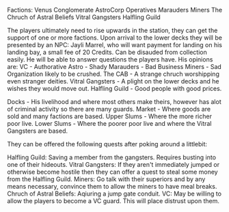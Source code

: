 Factions:
Venus Conglomerate
AstroCorp Operatives
Marauders
Miners
The Chruch of Astral Beliefs
Vitral Gangsters
Halfling Guild

The players ultimately need to rise upwards in the station, they can get the support of one or more factions. Upon arrival to the lower decks they will be presented by an NPC:
Jayli Marrel, who will want payment for landing on his landing bay, a small fee of 20 Credits. Can be disauded from collection easily. He will be able to answer questions the players have. His opinions are:
VC - Authorative
Astro - Shady
Marauders - Bad Business
Miners - Sad Organization likely to be crushed.
The CAB - A strange chruch worshipping even stranger deities.
Vitral Gangsters - A plight on the lower decks and he wishes they would move out.
Halfling Guild - Good people with good prices.

Docks - His livelihood and where most others make theirs, however has alot of criminal activity so there are many guards.
Market - Where goods are sold and many factions are based.
Upper Slums - Where the more richer poor live.
Lower Slums - Where the poorer poor live and where the Vitral Gangsters are based.

They can be offered the following quests after poking around a littlebit:

Halfling Guild: Saving a member from the gangsters. Requires busting into one of their hideouts.
Vitral Gangsters: If they aren't immediately jumped or otherwise become hostile then they can offer a quest to steal some money from the Halfling Guild.
Miners: Go talk with their superiors and by any means necessary, convince them to allow the miners to have meal breaks.
Chruch of Astral Beliefs: Aqiuring a jump gate conduit.
VC: May be willing to allow the players to become a VC guard. This will place distrust upon them.

<!-- This idea is postponed. This may be used but won't be gaureenteed like before.
No matter which route the players take they will come onto the following encounter: 

4 cloaked figures running and being chased into a corner by VC guards. The Figures include 2 AstroCorp operatives, 1 Miner Leader, and a Halfling Guild Representative who were caught attempting to bypass the checkpoint with sensitive information on the VC. This information includes proof on how the VC is imprisioning and executing Miner leaders and representatives. 7 Guards:
Tralick Venel - VC Checkpoint Head
6 Guards - 2 Stun Batons, 2 Tasers, 2 Glock-27s. LV2D1.
4 Cloaked Figures:
Balden Drillhand - Miner Leader
Slyva - Halfing Guild Representative
AstroCorp Operatives - 2 Glock 27s
The players will have a choice in who to help or to just ignore the chase into of itself

IF they help the guards or choose not to help the "Good Guys" will be arrested or killed and thrown in jail, be questioned and tortured. If they choose to help the guards the leader will be thankful and offer them a deal: complete some work for them and he will reward them well. If they complete either of these the "Good Guys" won't know a thing about their involvement.
If they help the "Good Guys" they will become enemies of the VC(Unless they kill everyone quickly) and it will take some action to escape their criminal activity. The "Good Guys" will be grateful and offer immediate shelter and then subsequently ask for help with their cause. -->